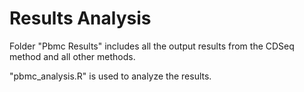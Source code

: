 # Results Analysis

Folder "Pbmc Results" includes all the output results from the CDSeq method and all other methods. 


"pbmc_analysis.R" is used to analyze the results. 
